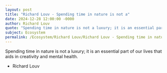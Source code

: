 ```yaml
---
layout: post
title: "Richard Louv - Spending time in nature is not a"
date: 2024-12-28 12:00:00 -0000
author: Richard Louv
quote: "Spending time in nature is not a luxury; it is an essential part of our lives that aids in creativity and mental health."
subject: Ecosystem
permalink: /Ecosystem/Richard Louv/Richard Louv - Spending time in nature is not a
---
```


Spending time in nature is not a luxury; it is an essential part of our lives that aids in creativity and mental health.

- Richard Louv
